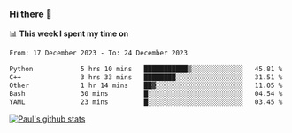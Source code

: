 ### Hi there 👋

📊 **This week I spent my time on**
<!--START_SECTION:waka-->

```txt
From: 17 December 2023 - To: 24 December 2023

Python            5 hrs 10 mins   ███████████▒░░░░░░░░░░░░░   45.81 %
C++               3 hrs 33 mins   ████████░░░░░░░░░░░░░░░░░   31.51 %
Other             1 hr 14 mins    ██▓░░░░░░░░░░░░░░░░░░░░░░   11.05 %
Bash              30 mins         █░░░░░░░░░░░░░░░░░░░░░░░░   04.54 %
YAML              23 mins         █░░░░░░░░░░░░░░░░░░░░░░░░   03.45 %
```

<!--END_SECTION:waka-->


[![Paul's github stats](https://github-readme-stats.vercel.app/api?username=mickeyouyou&theme=dracula&show_icons=true)](https://github.com/anuraghazra/github-readme-stats)
